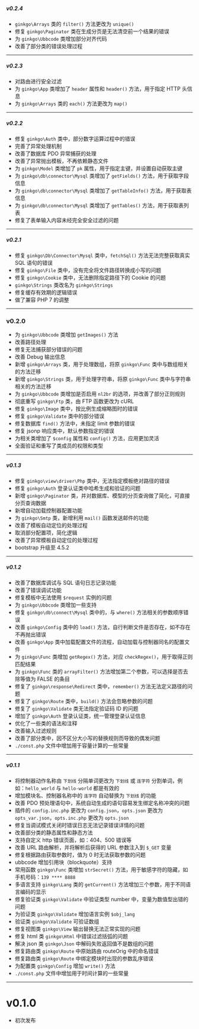 ##### v0.2.4

* `ginkgo\Arrays` 类的 `filter()` 方法更改为 `unique()`
* 修复 `ginkgo\Paginator` 类在生成分页是无法清空前一个结果的错误
* 为 `ginkgo\Ubbcode` 类增加部分对齐代码
* 改善了部分类的错误处理过程

----------

##### v0.2.3

* 对路由进行安全过滤
* 为 `ginkgo\App` 类增加了 `header` 属性和 `header()` 方法，用于指定 HTTP 头信息
* 为 `ginkgo\Arrays` 类的 `each()` 方法更改为 `map()`

----------

##### v0.2.2

* 修复 `ginkgo\Auth` 类中，部分数字运算过程中的错误
* 完善了异常处理机制
* 改善了数据库 PDO 异常捕获的处理
* 改善了异常抛出模板，不再依赖静态文件
* 为 `ginkgo\Model` 类增加了 `pk` 属性，用于指定主键，并设置自动获取主键
* 为 `ginkgo\db\connector\Mysql` 类增加了 `getFields()` 方法，用于获取字段信息
* 为 `ginkgo\db\connector\Mysql` 类增加了 `getTableInfo()` 方法，用于获取表信息
* 为 `ginkgo\db\connector\Mysql` 类增加了 `getTables()` 方法，用于获取表列表
* 修复了表单输入内容未经完全安全过滤的问题

----------

##### v0.2.1

* 修复 `ginkgo\Db\Connector\Mysql` 类中，`fetchSql()` 方法无法完整获取真实 SQL 语句的错误
* 修复 `ginkgo\File` 类中，没有完全将文件路径转换成小写的问题
* 修复 `ginkgo\Cookie` 类中，无法删除指定路径下的 Cookie 的问题
* `ginkgo\Strings` 类改名为 `ginkgo\Strings`
* 修复缓存有效期的逻辑错误
* 做了兼容 PHP 7 的调整

----------

### v0.2.0

* 为 `ginkgo\Ubbcode` 类增加 `getImages()` 方法
* 改善路径处理
* 修复无法捕获部分错误的问题
* 改善 Debug 输出信息
* 新增 `ginkgo\Arrays` 类，用于处理数组，将原 `ginkgo\Func` 类中与数组相关的方法迁移
* 新增 `ginkgo\Strings` 类，用于处理字符串，将原 `ginkgo\Func` 类中与字符串相关的方法迁移
* 为 `ginkgo\Ubbcode` 类增加是否启用 `nl2br` 的选项，并改善了部分正则规则
* 彻底重写 `ginkgo\Ftp` 类，由 FTP 函数更改为 cURL
* 修复 `ginkgo\Image` 类中，按比例生成缩略图时的错误
* 修复 `ginkgo\Validate` 类中的部分错误
* 修复数据库 `find()` 方法中，未指定 limit 参数的错误
* 修复 jsonp 响应类中，默认参数指定的错误
* 为相关类增加了 `$config` 属性和 `config()` 方法，应用更加灵活
* 全面验证和重写了类成员的权限和类型

----------

##### v0.1.3

* 修复 `ginkgo\view\driver\Php` 类中，无法指定模板绝对路径的错误
* 修复 `ginkgo\Auth` 登录认证类中哈希生成和验证的问题
* 新增 `ginkgo\Paginator` 类，并对数据库、模型的分页查询做了简化，可直接分页查询数据
* 新增自动加载控制器配置功能
* 为 `ginkgo\Smtp` 类，新增利用 `mail()` 函数发送邮件的功能
* 改善了模板自动定位的处理过程
* 取消部分配置项，简化逻辑
* 改善了异常模板自动定位的处理过程
* bootstrap 升级至 4.5.2

----------

##### v0.1.2

* 改善了数据库调试与 SQL 语句日志记录功能
* 改善了错误调试功能
* 修复模板中无法使用 `$request` 实例的问题
* 为 `ginkgo\Ubbcode` 类增加一些支持
* 修复 `ginkgo\db\connect\Mysql` 类中的，与 `where()` 方法相关的参数顺序错误
* 改善 `ginkgo\Config` 类中的 `load()` 方法，自行判断文件是否存在，如不存在不再抛出错误
* 改善 `ginkgo\App` 类中加载配置文件的流程，自动加载与控制器同名的配置文件
* 为 `ginkgo\Func` 类增加 `getRegex()` 方法，对应 `checkRegex()`，用于取得正则匹配结果
* 为 `ginkgo\Func` 类的 `arrayFilter()` 方法增加第二个参数，可以选择是否去除等值为 FALSE 的条目
* 修复了 `ginkgo\response\Redirect` 类中，`remember()` 方法无法定义路径的问题
* 修复了 `ginkgo\Route` 类中，`build()` 方法会忽略参数的问题
* 修复了 `ginkgo\Validate` 类无法指定验证码 ID 的问题
* 增加了 `ginkgo\Auth` 登录认证类，统一管理登录认证信息
* 优化了一些类的语法和注释
* 改善输入过滤规则
* 改善了部分类中，因不区分大小写的替换规则而导致的偶发问题
* `./const.php` 文件中增加用于容量计算的一些常量

----------

##### v0.1.1

* 将控制器动作名称由 `下划线` 分隔单词更改为 `下划线` 或 `连字符` 分割单词，例如：`hello_world` 与 `hello-world` 都是有效的
* 增加模块名、控制器名称中的 `连字符` 自动替换为 `下划线` 的功能
* 改善 PDO 预处理语句中，系统自动生成的语句容易发生绑定名称冲突的问题
* 插件的 `config.inc.php` 更改为 `config.json`，`opts.json` 更改为 `opts_var.json`，`opts.inc.php` 更改为 `opts.json`
* 修复当调试模式关闭时错误日志无法记录错误详情的问题
* 改善部分类的静态属性和静态方法
* 支持自定义 http 错误页面，如：404、500 错误等
* 改善 URL 路由解析，并将解析后获得的 URL 参数注入到 `$_GET` 变量
* 修复根据路由获取参数时，值为 0 时无法获取参数的问题
* ubbcode 增加引用块（blockquote）支持
* 常用函数 `ginkgo\Func` 类增加 `strSecret()` 方法，用于敏感字符的隐藏，如手机号码：`139 **** 8888`
* 多语言支持 `ginkgo\Lang` 类的 `getCurrent()` 方法增加三个参数，用于不同语言编码的显示
* 修复验证类 `ginkgo\Validate` 中验证类型 number 中，变量为数值型出错的问题
* 为验证类 `ginkgo\Validate` 增加语言实例 `$obj_lang`
* 验证类 `ginkgo\Validate` 可验证数组
* 修复视图类 `ginkgo\View` 输出替换无法正常实现的问题
* 修复 html 类 `ginkgo\Html` 中错误过滤括弧的问题
* 解决 json 类 `ginkgo\Json` 中解码失败返回值不是数组的问题
* 修复路由类 `ginkgo\Route` 中原始路由 routeOrig 中的命名错误
* 修复路由类 `ginkgo\Route` 中绑定模块时出现的参数乱序错误
* 为配置类 `ginkgo\Config` 增加 `write()` 方法
* `./const.php` 文件中增加用于时间计算的一些常量

----------

# v0.1.0

* 初次发布
